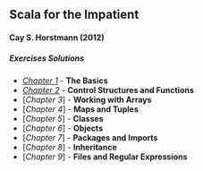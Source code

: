 ## Scala for the Impatient

#### Cay S. Horstmann (2012)

##### Exercises Solutions

+ [*Chapter 1*][1] - **The Basics**
+ [*Chapter 2*][2] - **Control Structures and Functions**
+ [*Chapter 3*] - **Working with Arrays**
+ [*Chapter 4*] - **Maps and Tuples**
+ [*Chapter 5*] - **Classes**
+ [*Chapter 6*] - **Objects**
+ [*Chapter 7*] - **Packages and Imports**
+ [*Chapter 8*] - **Inheritance**
+ [*Chapter 9*] - **Files and Regular Expressions**




[1]: https://github.com/f-bartholomews/Scala-for-the-Impatient/blob/master/src/chapter_1.sc
[2]: https://github.com/f-bartholomews/Scala-for-the-Impatient/blob/master/src/chapter_2.sc
[3]: https://github.com/f-bartholomews/Scala-for-the-Impatient/blob/master/src/chapter_3.sc
[4]: https://github.com/f-bartholomews/Scala-for-the-Impatient/blob/master/src/chapter_4.sc
[5]: https://github.com/f-bartholomews/Scala-for-the-Impatient/blob/master/src/chapter_5
[6]: https://github.com/f-bartholomews/Scala-for-the-Impatient/blob/master/src/chapter_6
[7]: https://github.com/f-bartholomews/Scala-for-the-Impatient/blob/master/src/chapter_7
[8]: https://github.com/f-bartholomews/Scala-for-the-Impatient/blob/master/src/chapter_8
[9]: https://github.com/f-bartholomews/Scala-for-the-Impatient/blob/master/src/chapter_9